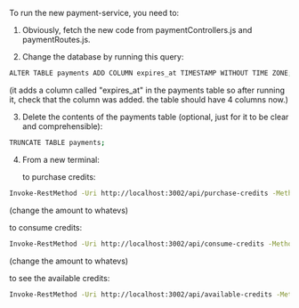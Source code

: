 To run the new payment-service, you need to:

1. Obviously, fetch the new code from paymentControllers.js and paymentRoutes.js.

2. Change the database by running this query:

```sh
ALTER TABLE payments ADD COLUMN expires_at TIMESTAMP WITHOUT TIME ZONE;
```

(it adds a column called "expires_at" in the payments table so after running it, check that the column was added. the table should have 4 columns now.)

3. Delete the contents of the payments table (optional, just for it to be clear and comprehensible):

```sh
TRUNCATE TABLE payments;
```

4. From a new terminal:

   to purchase credits:

```sh
Invoke-RestMethod -Uri http://localhost:3002/api/purchase-credits -Method POST -Headers @{"Content-Type"="application/json"} -Body '{"amount": 50.00}'
```
   (change the amount to whatevs)


   to consume credits:

```sh
Invoke-RestMethod -Uri http://localhost:3002/api/consume-credits -Method POST -Headers @{"Content-Type"="application/json"} -Body '{"amountToUse": 10.00}'
```
   (change the amount to whatevs)

   to see the available credits:

```sh
Invoke-RestMethod -Uri http://localhost:3002/api/available-credits -Method GET -Headers @{"Content-Type"="application/json"}
   
